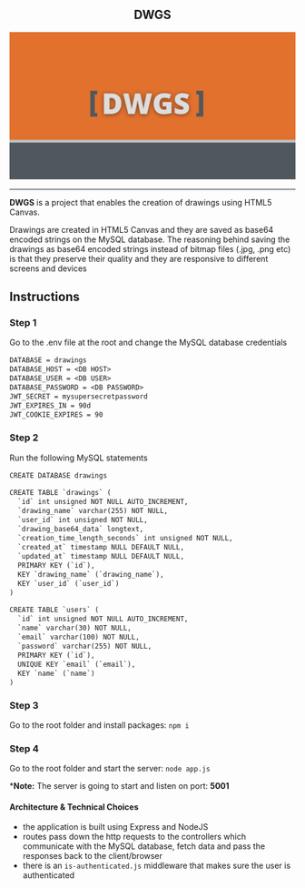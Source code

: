 

<div align="center">
<h2>DWGS</h2>
<img  src="https://github.com/besiankrasniqi/dwgs-frontend/blob/main/images/dwgs-graphic.png?raw=true"/>
</div>

<hr/>

**DWGS** is a project that enables the creation of drawings using HTML5 Canvas.

Drawings are created in HTML5 Canvas and they are saved as base64 encoded strings on the MySQL database. The reasoning behind saving the drawings as base64 encoded strings instead of bitmap files (.jpg, .png etc) is that they preserve their quality and they are responsive to different screens and devices



## Instructions

### Step 1

Go to the .env file at the root and change the MySQL database credentials
```
DATABASE = drawings
DATABASE_HOST = <DB HOST>
DATABASE_USER = <DB USER>
DATABASE_PASSWORD = <DB PASSWORD>
JWT_SECRET = mysupersecretpassword
JWT_EXPIRES_IN = 90d
JWT_COOKIE_EXPIRES = 90
```

### Step 2

Run the following MySQL statements

```
CREATE DATABASE drawings
```

```
CREATE TABLE `drawings` (
  `id` int unsigned NOT NULL AUTO_INCREMENT,
  `drawing_name` varchar(255) NOT NULL,
  `user_id` int unsigned NOT NULL,
  `drawing_base64_data` longtext,
  `creation_time_length_seconds` int unsigned NOT NULL,
  `created_at` timestamp NULL DEFAULT NULL,
  `updated_at` timestamp NULL DEFAULT NULL,
  PRIMARY KEY (`id`),
  KEY `drawing_name` (`drawing_name`),
  KEY `user_id` (`user_id`)
)
```

```
CREATE TABLE `users` (
  `id` int unsigned NOT NULL AUTO_INCREMENT,
  `name` varchar(30) NOT NULL,
  `email` varchar(100) NOT NULL,
  `password` varchar(255) NOT NULL,
  PRIMARY KEY (`id`),
  UNIQUE KEY `email` (`email`),
  KEY `name` (`name`)
) 
```

### Step 3

Go to the root folder and install packages: `npm i`

### Step 4

Go to the root folder and start the server: `node app.js`

***Note:** The server is going to start and listen on port: **5001**

#### Architecture & Technical Choices
* the application is built using Express and NodeJS
* routes pass down the http requests to the controllers which communicate with the MySQL database, fetch data and pass the responses back to the client/browser
* there is an `is-authenticated.js` middleware that makes sure the user is authenticated